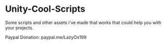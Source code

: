 # Unity-Cool-Scripts
Some scripts and other assets i've made that works that could help you with your projects.

Paypal Donation: paypal.me/LazyOx199
